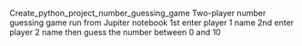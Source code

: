 Create_python_project_number_guessing_game
Two-player number guessing game run from Jupiter notebook
1st enter player 1 name
2nd enter player 2 name
then guess the number between 0 and 10

